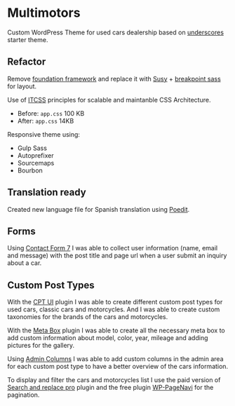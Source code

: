 # Multimotors

Custom WordPress Theme for used cars dealership based on [underscores](https://underscores.me/) starter theme.

## Refactor

Remove [foundation framework](http://foundation.zurb.com/) and replace it with [Susy](https://github.com/oddbird/susy) + [breakpoint sass](https://github.com/oddbird/susy) for layout. 

Use of [ITCSS](http://www.creativebloq.com/web-design/manage-large-css-projects-itcss-101517528) principles for scalable and maintanble CSS Architecture.

- Before: `app.css` 100 KB
- After: `app.css` 14KB

Responsive theme using:

- Gulp Sass
- Autoprefixer
- Sourcemaps
- Bourbon

## Translation ready

Created new language file for Spanish translation using [Poedit](https://poedit.net/).

## Forms

Using [Contact Form 7](https://wordpress.org/plugins/contact-form-7/) I was able to collect user information (name, email and message) with the post title and page url when a user submit an inquiry about a car.

## Custom Post Types

With the [CPT UI](https://wordpress.org/plugins/custom-post-type-ui/) plugin I was able to create different custom post types for used cars, classic cars and motorcycles. And I was able to create custom taxonomies for the brands of the cars and motorcycles.

With the [Meta Box](https://wordpress.org/plugins/meta-box/) plugin I was able to create all the necessary meta box to add custom information about model, color, year, mileage and adding pictures for the gallery.

Using [Admin Columns](https://wordpress.org/plugins/codepress-admin-columns/) I was able to add custom columns in the admin area for each custom post type to have a better overview of the cars information.

To display and filter the cars and motorcycles list I use the paid version of [Search and replace pro](https://www.designsandcode.com/wordpress-plugins/search-filter-pro/) plugin and the free plugin [WP-PageNavi](https://wordpress.org/plugins/wp-pagenavi/) for the pagination.